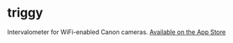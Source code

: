 
triggy
======

Intervalometer for WiFi-enabled Canon cameras. [Available on the App Store](https://itunes.apple.com/us/app/triggy/id1193570460?mt=8)
